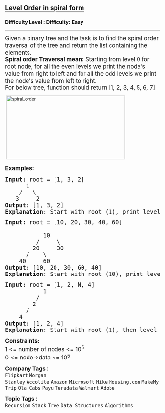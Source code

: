 <h2><a href="https://www.geeksforgeeks.org/problems/level-order-traversal-in-spiral-form/1?itm_source=geeksforgeeks&itm_medium=article&itm_campaign=practice_card">Level Order in spiral form</a></h2><h3>Difficulty Level : Difficulty: Easy</h3><hr><div class="problems_problem_content__Xm_eO"><p><span style="font-size: 14pt;">Given a binary tree and the task is to find the spiral order traversal of the tree and return the list containing the elements.<br><strong style="font-family: -apple-system, BlinkMacSystemFont, 'Segoe UI', Roboto, Oxygen, Ubuntu, Cantarell, 'Open Sans', 'Helvetica Neue', sans-serif;">Spiral order Traversal mean:</strong><span style="font-family: -apple-system, BlinkMacSystemFont, 'Segoe UI', Roboto, Oxygen, Ubuntu, Cantarell, 'Open Sans', 'Helvetica Neue', sans-serif;"> Starting from level 0 for root node, for all the even levels we print the node's value from right to left and for all the odd levels we print the node's value from left to right.</span><span style="font-family: -apple-system, BlinkMacSystemFont, 'Segoe UI', Roboto, Oxygen, Ubuntu, Cantarell, 'Open Sans', 'Helvetica Neue', sans-serif;"> <br></span><span style="font-family: -apple-system, BlinkMacSystemFont, 'Segoe UI', Roboto, Oxygen, Ubuntu, Cantarell, 'Open Sans', 'Helvetica Neue', sans-serif;">For below tree, function should return [1, 2, 3, 4, 5, 6, 7]</span></span></p>
<p><span style="font-size: 14pt;"><strong>&nbsp;</strong></span><img src="https://www.geeksforgeeks.org/wp-content/uploads/2009/12/spiral_order.gif" alt="spiral_order" width="386" height="207"></p>
<p><span style="font-size: 14pt;"><strong>Examples:</strong></span></p>
<pre><span style="font-size: 14pt;"><strong>Input: </strong>root = [1, 3, 2]
&nbsp;&nbsp;&nbsp;&nbsp;&nbsp;&nbsp;1
 &nbsp;&nbsp; /&nbsp;&nbsp; \
 &nbsp;&nbsp;3&nbsp;&nbsp;&nbsp;&nbsp; 2
<strong>Output: </strong>[1, 3, 2]<br><strong>Explanation</strong>: Start with root (1), print level 0 (right to left), then level 1 (left to right).</span></pre>
<pre><span style="font-size: 14pt;"><strong>Input: </strong>root = [10, 20, 30, 40, 60]<strong><br></strong>
&nbsp;&nbsp;&nbsp;&nbsp;&nbsp;&nbsp;&nbsp;&nbsp;&nbsp;&nbsp; 10
 &nbsp;&nbsp;&nbsp;&nbsp;&nbsp;&nbsp;&nbsp; /&nbsp;&nbsp;&nbsp;&nbsp; \
 &nbsp;&nbsp;&nbsp;&nbsp;&nbsp;&nbsp; 20&nbsp;&nbsp;&nbsp;&nbsp;&nbsp;30
 &nbsp;&nbsp;&nbsp;&nbsp; /&nbsp;&nbsp;&nbsp; \
 &nbsp;&nbsp; 40&nbsp;&nbsp;&nbsp;&nbsp; 60
<strong>Output: </strong>[10, 20, 30, 60, 40]<br><strong>Explanation</strong>: Start with root (10), print level 0 (right to left), level 1 (left to right), and continue alternating.</span></pre>
<pre><span style="font-size: 14pt;"><strong>Input: </strong>root = [1, 2, N, 4]
 &nbsp;&nbsp;&nbsp;&nbsp;&nbsp;&nbsp;&nbsp;&nbsp;&nbsp; 1
 &nbsp;&nbsp;&nbsp;&nbsp;&nbsp;&nbsp;&nbsp; /&nbsp;&nbsp;&nbsp;&nbsp; 
 &nbsp;&nbsp;&nbsp;&nbsp;&nbsp;&nbsp; 2&nbsp;&nbsp;&nbsp;&nbsp;
 &nbsp;&nbsp;&nbsp;&nbsp; /&nbsp;&nbsp;&nbsp;
 &nbsp;&nbsp; 4&nbsp;&nbsp;&nbsp;&nbsp; 
<strong>Output: </strong>[1, 2, 4]<br><strong>Explanation</strong>: Start with root (1), then level 1 (left to right), then level 2 (right to left).</span></pre>
<p><span style="font-size: 14pt;"><strong>Constraints:</strong><br>1 &lt;= number of nodes &lt;= 10<sup>5</sup><br>0 &lt;= node-&gt;data &lt;= 10<sup>5</sup></span></p></div><p><span style=font-size:18px><strong>Company Tags : </strong><br><code>Flipkart</code>&nbsp;<code>Morgan Stanley</code>&nbsp;<code>Accolite</code>&nbsp;<code>Amazon</code>&nbsp;<code>Microsoft</code>&nbsp;<code>Hike</code>&nbsp;<code>Housing.com</code>&nbsp;<code>MakeMyTrip</code>&nbsp;<code>Ola Cabs</code>&nbsp;<code>Payu</code>&nbsp;<code>Teradata</code>&nbsp;<code>Walmart</code>&nbsp;<code>Adobe</code>&nbsp;<br><p><span style=font-size:18px><strong>Topic Tags : </strong><br><code>Recursion</code>&nbsp;<code>Stack</code>&nbsp;<code>Tree</code>&nbsp;<code>Data Structures</code>&nbsp;<code>Algorithms</code>&nbsp;